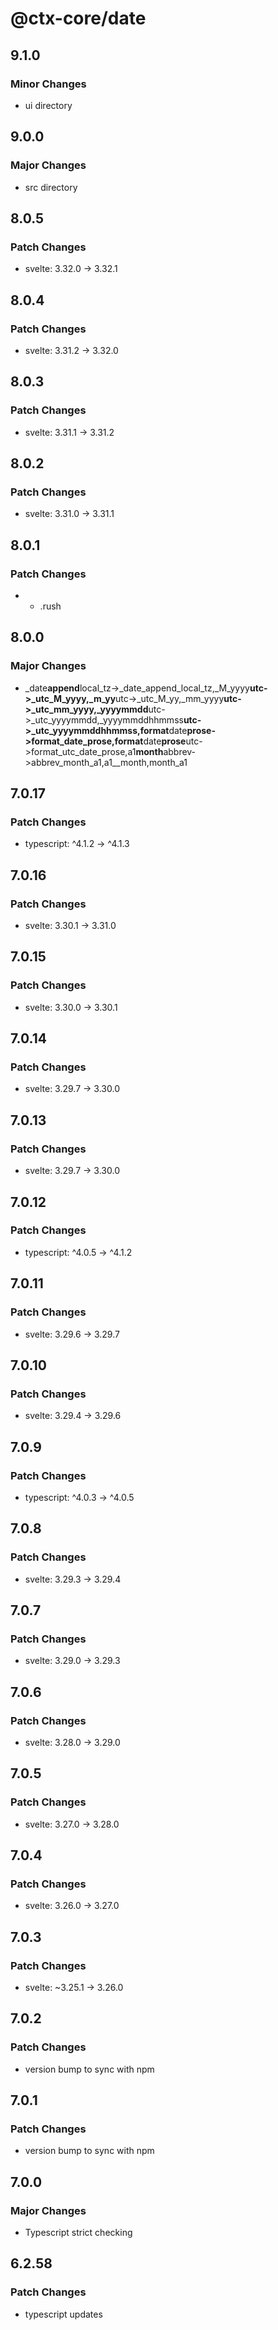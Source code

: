 # @ctx-core/date

## 9.1.0

### Minor Changes

- ui directory

## 9.0.0

### Major Changes

- src directory

## 8.0.5

### Patch Changes

- svelte: 3.32.0 -> 3.32.1

## 8.0.4

### Patch Changes

- svelte: 3.31.2 -> 3.32.0

## 8.0.3

### Patch Changes

- svelte: 3.31.1 -> 3.31.2

## 8.0.2

### Patch Changes

- svelte: 3.31.0 -> 3.31.1

## 8.0.1

### Patch Changes

- - .rush

## 8.0.0

### Major Changes

- \_date**append**local_tz->\_date_append_local_tz,\_M_yyyy**utc->\_utc_M_yyyy,\_m_yy**utc->\_utc_M_yy,\_mm_yyyy**utc->\_utc_mm_yyyy,\_yyyymmdd**utc->\_utc_yyyymmdd,\_yyyymmddhhmmss**utc->\_utc_yyyymmddhhmmss,format**date**prose->format_date_prose,format**date**prose**utc->format_utc_date_prose,a1**month**abbrev->abbrev_month_a1,a1\_\_month,month_a1

## 7.0.17

### Patch Changes

- typescript: ^4.1.2 -> ^4.1.3

## 7.0.16

### Patch Changes

- svelte: 3.30.1 -> 3.31.0

## 7.0.15

### Patch Changes

- svelte: 3.30.0 -> 3.30.1

## 7.0.14

### Patch Changes

- svelte: 3.29.7 -> 3.30.0

## 7.0.13

### Patch Changes

- svelte: 3.29.7 -> 3.30.0

## 7.0.12

### Patch Changes

- typescript: ^4.0.5 -> ^4.1.2

## 7.0.11

### Patch Changes

- svelte: 3.29.6 -> 3.29.7

## 7.0.10

### Patch Changes

- svelte: 3.29.4 -> 3.29.6

## 7.0.9

### Patch Changes

- typescript: ^4.0.3 -> ^4.0.5

## 7.0.8

### Patch Changes

- svelte: 3.29.3 -> 3.29.4

## 7.0.7

### Patch Changes

- svelte: 3.29.0 -> 3.29.3

## 7.0.6

### Patch Changes

- svelte: 3.28.0 -> 3.29.0

## 7.0.5

### Patch Changes

- svelte: 3.27.0 -> 3.28.0

## 7.0.4

### Patch Changes

- svelte: 3.26.0 -> 3.27.0

## 7.0.3

### Patch Changes

- svelte: ~3.25.1 -> 3.26.0

## 7.0.2

### Patch Changes

- version bump to sync with npm

## 7.0.1

### Patch Changes

- version bump to sync with npm

## 7.0.0

### Major Changes

- Typescript strict checking

## 6.2.58

### Patch Changes

- typescript updates
